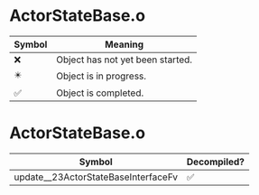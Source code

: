 # ActorStateBase.o
| Symbol | Meaning 
| ------------- | ------------- 
| :x: | Object has not yet been started. 
| :eight_pointed_black_star: | Object is in progress. 
| :white_check_mark: | Object is completed. 


# ActorStateBase.o
| Symbol | Decompiled? |
| ------------- | ------------- |
| update__23ActorStateBaseInterfaceFv | :white_check_mark: |
